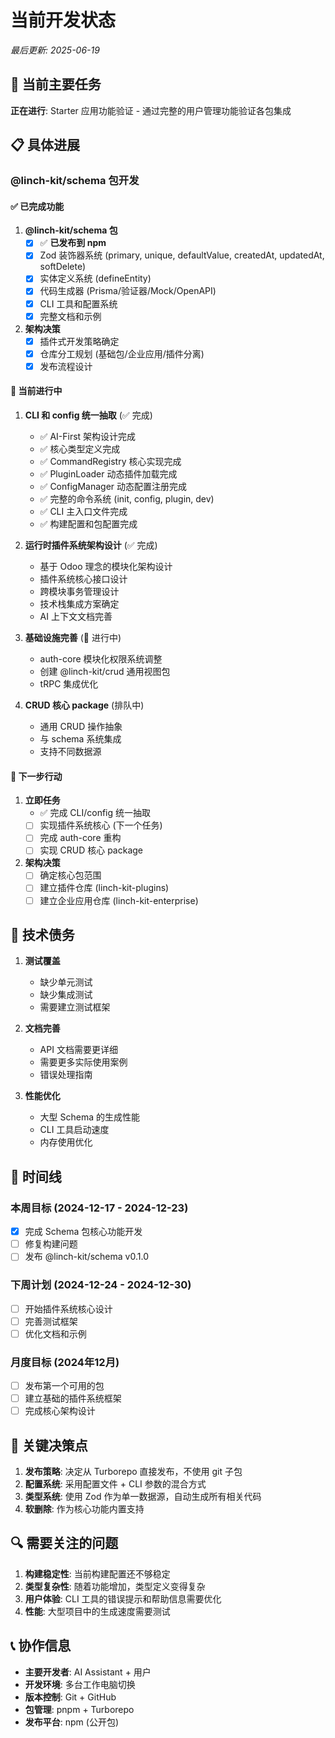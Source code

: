# 当前开发状态

*最后更新: 2025-06-19*

## 🎯 当前主要任务

**正在进行**: Starter 应用功能验证 - 通过完整的用户管理功能验证各包集成

## 📋 具体进展

### @linch-kit/schema 包开发

#### ✅ 已完成功能
1. **@linch-kit/schema 包**
   - [x] ✅ **已发布到 npm**
   - [x] Zod 装饰器系统 (primary, unique, defaultValue, createdAt, updatedAt, softDelete)
   - [x] 实体定义系统 (defineEntity)
   - [x] 代码生成器 (Prisma/验证器/Mock/OpenAPI)
   - [x] CLI 工具和配置系统
   - [x] 完整文档和示例

2. **架构决策**
   - [x] 插件式开发策略确定
   - [x] 仓库分工规划 (基础包/企业应用/插件分离)
   - [x] 发布流程设计

#### 🔄 当前进行中
1. **CLI 和 config 统一抽取** (✅ 完成)
   - ✅ AI-First 架构设计完成
   - ✅ 核心类型定义完成
   - ✅ CommandRegistry 核心实现完成
   - ✅ PluginLoader 动态插件加载完成
   - ✅ ConfigManager 动态配置注册完成
   - ✅ 完整的命令系统 (init, config, plugin, dev)
   - ✅ CLI 主入口文件完成
   - ✅ 构建配置和包配置完成

2. **运行时插件系统架构设计** (✅ 完成)
   - 基于 Odoo 理念的模块化架构设计
   - 插件系统核心接口设计
   - 跨模块事务管理设计
   - 技术栈集成方案确定
   - AI 上下文文档完善

3. **基础设施完善** (🔄 进行中)
   - auth-core 模块化权限系统调整
   - 创建 @linch-kit/crud 通用视图包
   - tRPC 集成优化

4. **CRUD 核心 package** (排队中)
   - 通用 CRUD 操作抽象
   - 与 schema 系统集成
   - 支持不同数据源

#### 🎯 下一步行动
1. **立即任务**
   - ✅ 完成 CLI/config 统一抽取
   - [ ] 实现插件系统核心 (下一个任务)
   - [ ] 完成 auth-core 重构
   - [ ] 实现 CRUD 核心 package

2. **架构决策**
   - [ ] 确定核心包范围
   - [ ] 建立插件仓库 (linch-kit-plugins)
   - [ ] 建立企业应用仓库 (linch-kit-enterprise)

## 🚧 技术债务

1. **测试覆盖**
   - 缺少单元测试
   - 缺少集成测试
   - 需要建立测试框架

2. **文档完善**
   - API 文档需要更详细
   - 需要更多实际使用案例
   - 错误处理指南

3. **性能优化**
   - 大型 Schema 的生成性能
   - CLI 工具启动速度
   - 内存使用优化

## 📅 时间线

### 本周目标 (2024-12-17 - 2024-12-23)
- [x] 完成 Schema 包核心功能开发
- [ ] 修复构建问题
- [ ] 发布 @linch-kit/schema v0.1.0

### 下周计划 (2024-12-24 - 2024-12-30)
- [ ] 开始插件系统核心设计
- [ ] 完善测试框架
- [ ] 优化文档和示例

### 月度目标 (2024年12月)
- [ ] 发布第一个可用的包
- [ ] 建立基础的插件系统框架
- [ ] 完成核心架构设计

## 🎯 关键决策点

1. **发布策略**: 决定从 Turborepo 直接发布，不使用 git 子包
2. **配置系统**: 采用配置文件 + CLI 参数的混合方式
3. **类型系统**: 使用 Zod 作为单一数据源，自动生成所有相关代码
4. **软删除**: 作为核心功能内置支持

## 🔍 需要关注的问题

1. **构建稳定性**: 当前构建配置还不够稳定
2. **类型复杂性**: 随着功能增加，类型定义变得复杂
3. **用户体验**: CLI 工具的错误提示和帮助信息需要优化
4. **性能**: 大型项目中的生成速度需要测试

## 📞 协作信息

- **主要开发者**: AI Assistant + 用户
- **开发环境**: 多台工作电脑切换
- **版本控制**: Git + GitHub
- **包管理**: pnpm + Turborepo
- **发布平台**: npm (公开包)
